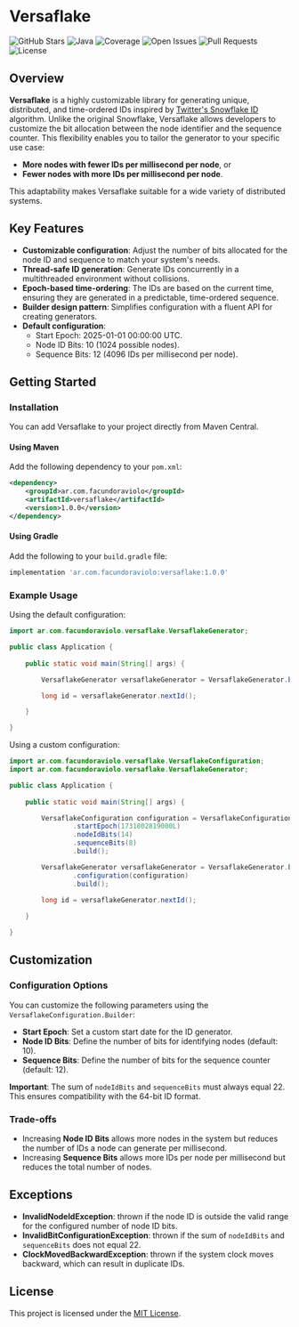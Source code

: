 # Versaflake
![GitHub Stars](https://img.shields.io/github/stars/facundoraviolo/versaflake)
![Java](https://img.shields.io/badge/Java-8%2B-brightgreen)
![Coverage](https://img.shields.io/codecov/c/github/facundoraviolo/versaflake)
![Open Issues](https://img.shields.io/github/issues/facundoraviolo/versaflake)
![Pull Requests](https://img.shields.io/github/issues-pr/facundoraviolo/versaflake)
![License](https://img.shields.io/github/license/facundoraviolo/versaflake?label=License&logo=open-source-initiative)

## Overview

**Versaflake** is a highly customizable library for generating unique, distributed, and time-ordered IDs inspired by [Twitter's Snowflake ID](https://en.wikipedia.org/wiki/Snowflake_ID) algorithm. Unlike the original Snowflake, Versaflake allows developers to customize the bit allocation between the node identifier and the sequence counter. This flexibility enables you to tailor the generator to your specific use case:

- **More nodes with fewer IDs per millisecond per node**, or
- **Fewer nodes with more IDs per millisecond per node**.

This adaptability makes Versaflake suitable for a wide variety of distributed systems.

## Key Features

- **Customizable configuration**: Adjust the number of bits allocated for the node ID and sequence to match your system's needs.
- **Thread-safe ID generation**: Generate IDs concurrently in a multithreaded environment without collisions.
- **Epoch-based time-ordering**: The IDs are based on the current time, ensuring they are generated in a predictable, time-ordered sequence.
- **Builder design pattern**: Simplifies configuration with a fluent API for creating generators.
- **Default configuration**:
  - Start Epoch: 2025-01-01 00:00:00 UTC.
  - Node ID Bits: 10 (1024 possible nodes).
  - Sequence Bits: 12 (4096 IDs per millisecond per node).

## Getting Started

### Installation

You can add Versaflake to your project directly from Maven Central.

#### Using Maven

Add the following dependency to your `pom.xml`:

```xml
<dependency>
    <groupId>ar.com.facundoraviolo</groupId>
    <artifactId>versaflake</artifactId>
    <version>1.0.0</version>
</dependency>
```

#### Using Gradle

Add the following to your `build.gradle` file:

```groovy
implementation 'ar.com.facundoraviolo:versaflake:1.0.0'
```

### Example Usage

Using the default configuration:

```java
import ar.com.facundoraviolo.versaflake.VersaflakeGenerator;  

public class Application {
    
    public static void main(String[] args) {

        VersaflakeGenerator versaflakeGenerator = VersaflakeGenerator.builder(1).build();

        long id = versaflakeGenerator.nextId();

    }

}
```

Using a custom configuration:

```java
import ar.com.facundoraviolo.versaflake.VersaflakeConfiguration;
import ar.com.facundoraviolo.versaflake.VersaflakeGenerator;  

public class Application {
    
    public static void main(String[] args) {

        VersaflakeConfiguration configuration = VersaflakeConfiguration.builder()
                .startEpoch(1731802819000L)
                .nodeIdBits(14)
                .sequenceBits(8)
                .build();

        VersaflakeGenerator versaflakeGenerator = VersaflakeGenerator.builder(15)
                .configuration(configuration)
                .build();
        
        long id = versaflakeGenerator.nextId();

    }

}
```

## Customization

### Configuration Options

You can customize the following parameters using the `VersaflakeConfiguration.Builder`:

- **Start Epoch**: Set a custom start date for the ID generator.
- **Node ID Bits**: Define the number of bits for identifying nodes (default: 10).
- **Sequence Bits**: Define the number of bits for the sequence counter (default: 12).

**Important**: The sum of `nodeIdBits` and `sequenceBits` must always equal 22. This ensures compatibility with the 64-bit ID format.

### Trade-offs

- Increasing **Node ID Bits** allows more nodes in the system but reduces the number of IDs a node can generate per millisecond.
- Increasing **Sequence Bits** allows more IDs per node per millisecond but reduces the total number of nodes.

## Exceptions

- **InvalidNodeIdException**: thrown if the node ID is outside the valid range for the configured number of node ID bits.
- **InvalidBitConfigurationException**: thrown if the sum of `nodeIdBits` and `sequenceBits` does not equal 22.
- **ClockMovedBackwardException**: thrown if the system clock moves backward, which can result in duplicate IDs.

## License

This project is licensed under the [MIT License](LICENSE).